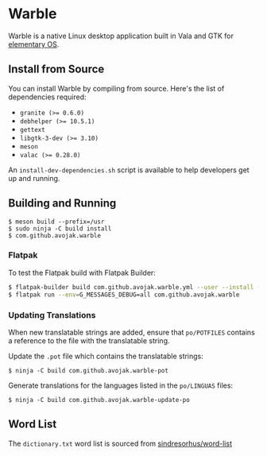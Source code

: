 # Warble

Warble is a native Linux desktop application built in Vala and GTK for [elementary OS](https://elementary.io).

## Install from Source

You can install Warble by compiling from source. Here's the list of
dependencies required:

- `granite (>= 0.6.0)`
- `debhelper (>= 10.5.1)`
- `gettext`
- `libgtk-3-dev (>= 3.10)`
- `meson`
- `valac (>= 0.28.0)`

An `install-dev-dependencies.sh` script is available to help developers get up and running.

## Building and Running

```
$ meson build --prefix=/usr
$ sudo ninja -C build install
$ com.github.avojak.warble
```

### Flatpak

To test the Flatpak build with Flatpak Builder:

```bash
$ flatpak-builder build com.github.avojak.warble.yml --user --install --force-clean
$ flatpak run --env=G_MESSAGES_DEBUG=all com.github.avojak.warble
```

### Updating Translations

When new translatable strings are added, ensure that `po/POTFILES` contains a
reference to the file with the translatable string.

Update the `.pot` file which contains the translatable strings:

```
$ ninja -C build com.github.avojak.warble-pot
```

Generate translations for the languages listed in the `po/LINGUAS` files:

```
$ ninja -C build com.github.avojak.warble-update-po
```

## Word List

The `dictionary.txt` word list is sourced from [sindresorhus/word-list](https://github.com/sindresorhus/word-list)